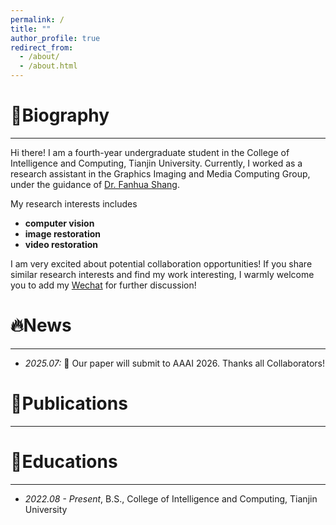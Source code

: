 ```yaml
---
permalink: /
title: ""
author_profile: true
redirect_from: 
  - /about/
  - /about.html
---
```

# 👀Biography
***
Hi there! I am a fourth-year undergraduate student in the College of Intelligence and Computing, Tianjin University.  Currently, I worked as a research assistant in the Graphics Imaging and Media Computing Group, under the guidance of  [Dr. Fanhua Shang](https://sites.google.com/site/fanhua217/home).

My research interests includes
 * **computer vision**
 * **image restoration**
 * **video restoration**

I am very excited about potential collaboration opportunities! If you share similar research interests and find my work interesting, I warmly welcome you to add my [Wechat](../images/500x300.png) for further discussion!


# 🔥News
***
* *2025.07:* 🎉 Our paper will submit to AAAI 2026. Thanks all Collaborators!


# 📝Publications
***


# 📖Educations
***
* *2022.08 - Present*, B.S., College of Intelligence and Computing, Tianjin University
